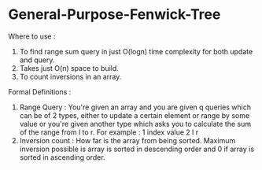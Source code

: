 # General-Purpose-Fenwick-Tree
Where to use : 
1. To find range sum query in just O(logn) time complexity for both update and query.
2. Takes just O(n) space to build.
3. To count inversions in an array. 

Formal Definitions : 
1. Range Query : You're given an array and you are given q queries which can be of 2 types, either to update a certain element or range by some value or you're given another type which asks you to calculate the sum of the range from l to r.
  For example : 1 index value
                2 l r
2. Inversion count : How far is the array from being sorted. Maximum inversion possible is array is sorted in descending order and 0 if array is sorted in ascending order.                
